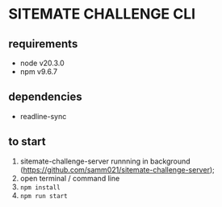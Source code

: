 # SITEMATE CHALLENGE CLI

## requirements

- node v20.3.0
- npm v9.6.7

## dependencies

- readline-sync

## to start

1. sitemate-challenge-server runnning in background (https://github.com/samm021/sitemate-challenge-server);
2. open terminal / command line
3. `npm install`
4. `npm run start`
